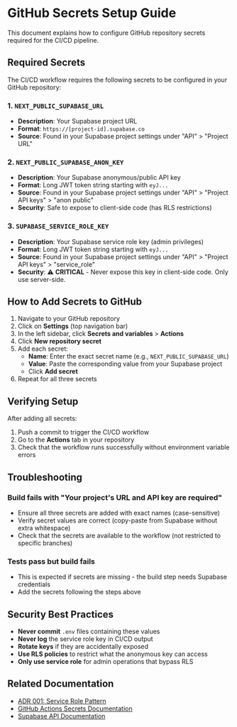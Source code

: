 # GitHub Secrets Setup Guide

This document explains how to configure GitHub repository secrets required for the CI/CD pipeline.

## Required Secrets

The CI/CD workflow requires the following secrets to be configured in your GitHub repository:

### 1. `NEXT_PUBLIC_SUPABASE_URL`
- **Description**: Your Supabase project URL
- **Format**: `https://[project-id].supabase.co`
- **Source**: Found in your Supabase project settings under "API" > "Project URL"

### 2. `NEXT_PUBLIC_SUPABASE_ANON_KEY`
- **Description**: Your Supabase anonymous/public API key
- **Format**: Long JWT token string starting with `eyJ...`
- **Source**: Found in your Supabase project settings under "API" > "Project API keys" > "anon public"
- **Security**: Safe to expose to client-side code (has RLS restrictions)

### 3. `SUPABASE_SERVICE_ROLE_KEY`
- **Description**: Your Supabase service role key (admin privileges)
- **Format**: Long JWT token string starting with `eyJ...`
- **Source**: Found in your Supabase project settings under "API" > "Project API keys" > "service_role"
- **Security**: ⚠️ **CRITICAL** - Never expose this key in client-side code. Only use server-side.

## How to Add Secrets to GitHub

1. Navigate to your GitHub repository
2. Click on **Settings** (top navigation bar)
3. In the left sidebar, click **Secrets and variables** > **Actions**
4. Click **New repository secret**
5. Add each secret:
   - **Name**: Enter the exact secret name (e.g., `NEXT_PUBLIC_SUPABASE_URL`)
   - **Value**: Paste the corresponding value from your Supabase project
   - Click **Add secret**
6. Repeat for all three secrets

## Verifying Setup

After adding all secrets:

1. Push a commit to trigger the CI/CD workflow
2. Go to the **Actions** tab in your repository
3. Check that the workflow runs successfully without environment variable errors

## Troubleshooting

### Build fails with "Your project's URL and API key are required"
- Ensure all three secrets are added with exact names (case-sensitive)
- Verify secret values are correct (copy-paste from Supabase without extra whitespace)
- Check that the secrets are available to the workflow (not restricted to specific branches)

### Tests pass but build fails
- This is expected if secrets are missing - the build step needs Supabase credentials
- Add the secrets following the steps above

## Security Best Practices

- **Never commit** `.env` files containing these values
- **Never log** the service role key in CI/CD output
- **Rotate keys** if they are accidentally exposed
- **Use RLS policies** to restrict what the anonymous key can access
- **Only use service role** for admin operations that bypass RLS

## Related Documentation

- [ADR 001: Service Role Pattern](./ADRs/001-service-role-pattern.md)
- [GitHub Actions Secrets Documentation](https://docs.github.com/en/actions/security-guides/encrypted-secrets)
- [Supabase API Documentation](https://supabase.com/docs/guides/api)
